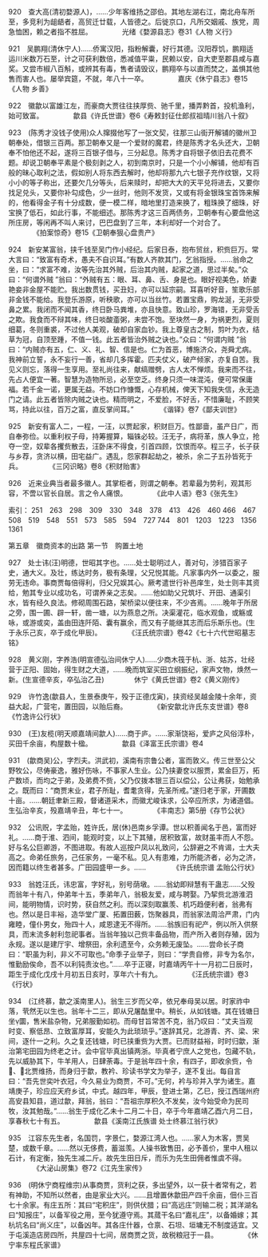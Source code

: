 <!-- { "loadSidebar": true } -->
920　查大高(清初婺源人)，……少年客维扬之邵伯。其地左湖右江，南北舟车所至，多竞利为龃龉者，高贸迁廿载，人皆德之。后徙京口，凡所交姻戚、族党，周急恤困，赖之者指不胜屈。
　　　　光绪《婺源县志》卷31《人物 义行》

921　吴鹏翔(清休宁人)……侨寓汉阳，指粉解囊，好行其德。汉阳荐饥，鹏翔适运川米数万石至，计之可获利数倍，悉减值平粜，民赖以安，自大吏至郡县咸与嘉奖。又尝市椒八百斛，或辨其有毒，售者请毁议，鹏翔卒与以直而焚之，盖惧其他售而害人也。屡举宾筵，不就，年八十一卒。
　　　　嘉庆《休宁县志》卷15《人物 乡善》

922　徽歙以富雄江左，而豪商大贾往往挟厚赀、驰千里，播弄黔首，投机渔利，始可致富。
　　　　歙县《许氏世谱》卷6《寿敕封征仕郎叔祖晴川翁八十叙》

923　(陈秀才没钱子使用)众人撺掇他写了一张文契，往那三山街开解铺的徽州卫朝奉处，借银三百两。那卫朝奉又是一个爱财的魔君，终是陈秀才名头还大，卫朝奉不怕他还不起，遂将三百银子借与，三分起息。陈秀才自将银子依旧去花费不题。却说卫朝奉平素是个极刻剥之人，初到南京时，只是一个小小解铺，他却有百般的昧心取利之法，假如别人将东西去解时，他却将那九六七银子充作纹银，又将小小的等子称出，还要欠几分等头，后来赎时，却把大大的天平兑将进去，又要你找足兑头，又要你补勾成色，少一丝时，他则不发货，又或有将金银珠宝首饰来解的，他看得金子有十分成数，便一模二样，暗地里打造来换了，粗珠换了细珠，好宝换了低石，如此行事，不能细述。那陈秀才这三百两债务，卫朝奉有心要盘他这所庄房，等闲再不叫人来讨，巴巴盘到了三年，本利却好一个对合了。
　　　　《拍案惊奇》卷15《卫朝奉狠心盘贵产》

924　新安某富翁，挟千钱至吴门作小经纪。后家日泰，抱布贸丝，积赀巨万。常大言曰：“致富有奇术，愚夫不自识耳。”有数人齐款其门，乞翁指授。……翁命之坐，曰：“求富不难，汝等先治其外贼，后治其内贼，起家之道，思过半矣。”众曰：“何谓外贼 ”翁曰：“外贼有五：眼、耳、鼻、舌、身是也。眼好视美色，娇妻艳妾非金屋不能贮。我出数贯钱，买丑妇，亦可以延宗嗣。耳喜听好音，笙歌乐部非金钱不能给。我登乐游原，听秧歌，亦可以当丝竹。若置宝鼎，购龙涎，无非受鼻之累。我闭而不闻其香，终日卧马粪堆，亦且快意。致山珍，罗海错，无非受舌之欺。我食而不辩其味，终日啖酸齑粥，未尝不饱。至块然一身，为祸更烈，夏则细葛，冬则重裘，不过他人美观，破却自家血钞。我上尊皇古之制，剪叶为衣，结草为冠，自顶至踵，不值一钱。此五者皆治外贼之诀也。”众曰：“何谓内贼 ”翁曰：“内贼亦有五，仁、义、礼、智、信是也。仁为首恶，博施济众，尧舜尤病。我神前立誓，永不妄行一善，省却几多挥霍。匹夫仗义，破产倾家，亦复自苦。我见义则忘，落得一生享用。至礼尚往来，献缟赠劈，古人太不惮烦。我来而不往，先占人便宜一著。智慧为造物所忌，必至空乏。终身只须一味混沌，便可常保庸福。若千金一诺，更属无益。不妨口作慷慨，心存机械，俾天下知我失信，永无造门之请。此五者皆除内贼之诀也。精而明之，不爱脸，不好舌，不惜廉耻，不顾笑骂，持此以往，百万之富，直反掌间耳。”
　　　　《谐铎》卷7《鄙夫训世》

925　新安有富人二，一程，一汪，以贾起家，积财巨万。性鄙啬，虽产日广，而自奉弥俭。以重利权子母，持筹握算，辎铢必较。汪无子，病将革，族人争立，抢夺一空，奴辈各攫赀散去，汪卧床不得食，引首四顾，饮恨而卒。程三子，长子获与乡荐，贪济以横，田宅益广。遇乱，怨家群起劫之，被杀，余二子五孙皆死于兵。
　　　　《三冈识略》卷8《积财贻害》

926　近来业典当者最多徽人。其掌柜者，则谓之朝奉。若辈最为势利，观其形容，不啻以官长自居。言之令人痛恨。
　　　　《此中人语》卷3《张先生》

索引：
251　263　298　309　330　348　378　413　426　460
466　467　508　519　548　551　573　585　594　727
744　801　1203　1223　1356　1361


 

第五章　徽商资本的出路
第一节　购置土地　　

927　处士讳(汪)明德，世昭其字也。……处士聪明过人，善对句，涉猎百家子史，通大义。及壮，练达时务，极有条理，父兄悦其能。凡家事内外一以委之，服劳无违命。事商贾每倍得利，归父兄娱其心。厥考遣世行补邑庠生，处士则丰其资给，勉其专业以成功名，可谓养亲之志矣。……他如助父兄筑圩、开田、通渠引水，皆有经久良法。修砌周围石路，架桥梁以便往来，不少吝焉。……晚年于所居之旁，围一圃、辟一轩，凿一塘，以为燕息之所。决渠灌花，临水观鱼，或觞或咏，或游或奕，盖由田连阡陌、囊有赢余，而又有子能继其志而后乐斯乐也。(生于永乐己亥，卒于成化甲辰)。
　　　　《汪氏统宗谱》卷42《七十六代世昭墓志铭》

928　黄义刚，字养浩(明宣德弘治间休宁人)……少商木筏于杭、浙、姑苏，壮经营于正阳、固始，得生财之大道，……晚而筑室买田立纲振纪，家声文物，焕然一新。(生宣德辛亥，卒弘治乙丑)
　　　　休宁《黄氏世谱》卷2《黄义刚传》

929　许竹逸(歙县人，生景泰庚午，殁于正德戊寅)，挟资经吴越金陵十余年，资益大起，广营宅，置田园，以贻后裔。
　　　　《新安歙北许氏东支世谱》卷8《竹逸许公行状》

930　(王)友榄(明天顺嘉靖间歙人)……商于庐。……家渐饶裕，爱庐之风俗淳朴，买田千余亩，构屋数十楹。
　　　　歙县《泽富王氏宗谱》卷4

931　(歙商吴)公，字烈夫。洪武初，溪南有宗鲁公者，富而敦义。传三世至公父野牧公，尽俦豪逸，雅好伤咏，不事家人生业。公乃挟妻奁以服贾，累金巨万，拓产数顷，而均之于弟，及弟费不赀，父乃仅拨本银三百以偿公，公让弗获，始勉承之。既而曰：“商贾末业，君子所耻，耆耄贪得，先圣所戒。”遂归老于家，开圃数十亩。……朝廷聿新三殿，督诸道采木，而徽尤峻诛求，公卒应所求，为诸道倡。生弘治辛亥，殁嘉靖辛丑，年七十一。
　　　　《丰南志》第5册《存节公状》

932　公讯贶，字孟贻，姓许氏，居(休)邑南乡孚谭。世以积善闻名于邑，富而好礼。……商于淮、泗间，能观时变，以上下其殖，居积致富，故财虽丰而人不怨。好与名公巨卿游，不图进取。有故人巡按户凤以礼致问，公辞避之不肯谒，士大夫高之。命弟任旅务，己任家务，一毫不私。见人有患难，力所能济者，必为之济，因而籍以终生者甚多。广田园盛甲一乡。……
　　　　《许氏统宗谱 孟贻公行状》

933　翁姓汪氏，讳忠富，字好礼，别号荫墩。……翁幼即辩慧有干蛊志……父殁而翁年十有八，仲弟年十五，季弟年八，翁极友爱，咸与聘娶。乃挈赀北游淮泗间，能明物情，识时势，获自然之利。而以深刻取赢羡、机巧趋便利者，翁弗有也。然以是日丰裕，造华堂广厦、拓置田薮，饬聚器具，而翁家法周洽严肃，门内雍睦，僮仆男女，殆四十人，咸恩逮无不得所。……翁族旧有祀产，例以所入供祭具，而末流多射利忽祀事者。当翁年独以己赀丰备品物，而产所入者则存殖，因为永规。遂以是建厅宇、增祭田，余利遗至今，众务赖无废坠。……尝命长子商曰：“职虽为利，非义不可取也。”命季子业举子，则曰：“学贵自修，非专为名尔，惟勤励俟命，吾不以利钝责汝也。”……卒于正寝，时嘉靖丙午十一月初二日辰时，距生于成化戊戌十月初五日亥时，享年六十有九。
　　　　《汪氏统宗谱》卷3《行状》

934　(江终慕，歙之溪南里人)。翁生三岁而父卒，依兄奉母吴以居。时家祚中落，茕然无以生也。翁年十二三，即从兄屠酤里中。稍长，从如钱塘。其在钱塘日坐圜，售米盐杂物，兄弟服勤如初。而母甘旨常苦不克，翁乃叹曰：“丈夫当观时变、察低昂、立致富厚耳，安能久为此琐琐乎。”遂辞其兄，北游青、齐、梁、宋间，逐什一之利。久之复还钱塘，时已挟重赀为大贾。已而财益裕，时时归歙，渐治第宅田园为终老之计。会中官毕真出镇两浙。毕真者宁庶人之党也，包藏不轨，先以威胁其下，牛羊用人，日肆荼毒。于是翁年四十余，有四子，即收余赀，令、北贾维扬，而身归于歙，教衿、珍读书学文为举子，遂不复出。每自言曰：“吾先世奕叶衣冠，今久易业为商贾，不可。”无何，衿与珍并入学为诸生。嘉靖庚子，珍应应天府乡试，中式。越四年，甲辰，登进士第，乙巳，授江西瑞州府高安县知县，道过歙，拜翁，翁曰：“吾祖宗厚积久不发矣，汝今始受命为民司牧，汝其勉哉。”……翁生于成化乙未十二月二十日，卒于今年嘉靖乙酉六月二日，享春秋七十有五。
　　　　歙县《溪南江氏族谱 处士终慕江翁行状》

935　江容东先生者，名国罚，字景仁，婺源江湾人也。……家人为木客，贾吴楚，或数千章。……然以无侈费，蓄滋羡。人操书致售田，必予善价，里中人租以石计，有定衡，独先生减二斤。故先生田日斥，而乐为先生田佣者惟虞不得。
　　　　《大泌山房集》卷72《江先生家传》

936　(明休宁商程维宗)从事商贾，货利之获，多出望外，以一获十者常有之，若有神助，不知所以然者，由是家业大兴。……且增置休歙田产四千余亩，佃仆三百七十余家。有庄五所：其曰“宅积庄”，则供伏腊；曰“高远庄”则输二税；其洋湖名曰“知报庄”，以备军役之用，至今犹遵守焉。其蒇干名曰“嘉礼庄”，以备婚嫁；其杭坑名曰“尚义庄”，以备凶年。其各庄什器，仓禀、石坦、垣墉无不制度适宜。又于屯溪造店房四所，共屋四十七间，居商贾之货，故税粮冠于一县。
　　　　《休宁率东程氏家谱》

